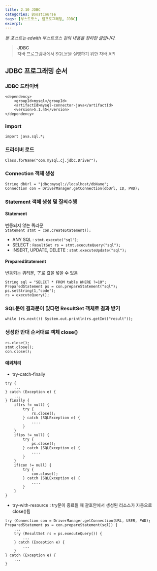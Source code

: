 ```yaml
---
title: 2.10 JDBC
categories: BoostCourse
tags: [부스트코스, 웹프로그래밍, JDBC]
excerpt:
---
```

*본 포스트는 edwith 부스트코스 강의 내용을 정리한 글입니다.* 

> **JDBC**  
자바 프로그램내에서 SQL문을 실행하기 위한 자바 API

## JDBC 프로그래밍 순서

### JDBC 드라이버
```
<dependency>
	<groupId>mysql</groupId>
	<artifactId>mysql-connector-java</artifactId>
	<version>5.1.45</version>
</dependency>
```

### import
`import java.sql.*;`

### 드라이버 로드
`Class.forName("com.mysql.cj.jdbc.Driver");`

### Connection 객체 생성
`String dbUrl = "jdbc:mysql://localhost/dbName";`  
`Connection con = DriverManager.getConnection(dbUrl, ID, PWD);`

### Statement 객체 생성 및 질의수행

#### Statement
변동되지 않는 쿼리문  
`Statement stmt = con.createStatement();`  

- ANY SQL : `stmt.execute("sql");`  
- SELECT : `ResultSet rs = stmt.executeQuery("sql");`  
- INSERT, UPDATE, DELETE : `stmt.executeUpdate("sql");`  

#### PreparedStatement
변동되는 쿼리문, '?'로 값을 넣을 수 있음
```
String sql = "SELECT * FROM table WHERE ?=10";
PreparedStatement ps = con.prepareStatement("sql");
ps.setString(1,"code");
rs = executeQuery();
```

### SQL문에 결과문이 있다면 ResultSet 객체로 결과 받기
`while (rs.next()) System.out.println(rs.getInt("result"));`

### 생성한 반대 순서대로 객체 close()
`rs.close();`  
`stmt.close();`  
`con.close();`

#### 예외처리
- try-catch-finally  

```
try {
    ...
} catch (Exception e) {
    ...
} finally {
    if(rs != null) {
        try {
            rs.close();
        } catch (SQLException e) {
            ....
        }
    }
    if(ps != null) {
        try {
            ps.close();
        } catch (SQLException e) {
            ....
        }
    }
    if(con != null) {
        try {
            con.close();
        } catch (SQLException e) {
            ....
        }
    }
}
```

- try-with-resource : try문이 종료될 때 괄호안에서 생성된 리소스가 자동으로 close()됨  

```
try (Connection con = DriverManager.getConnection(URL, USER, PWD); PreparedStatement ps = con.prepareStatement(sql)) {
    ...
    try (ResultSet rs = ps.executeQuery()) {
        ...
    } catch (Exception e) {
        ...
    }
} catch (Exception e) {
    ...
}
```
